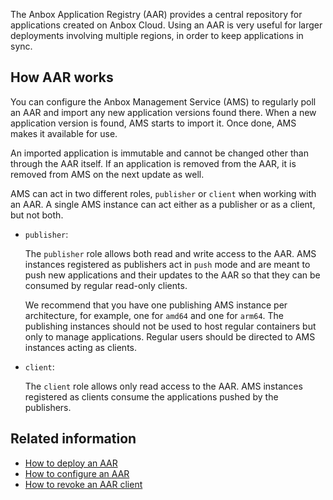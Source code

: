 The Anbox Application Registry (AAR) provides a central repository for applications created on Anbox Cloud. Using an AAR is very useful for larger deployments involving multiple regions, in order to keep applications in sync.

<a name="aar-roles"></a>
## How AAR works

You can configure the Anbox Management Service (AMS) to regularly poll an AAR and import any new application versions found there. When a new application version is found, AMS starts to import it. Once done, AMS makes it available for use.

An imported application is immutable and cannot be changed other than through the AAR itself. If an application is removed from the AAR, it is removed from AMS on the next update as well.

AMS can act in two different roles, `publisher` or `client` when working with an AAR. A single AMS instance can act either as a publisher or as a client, but not both.

* `publisher`:

    The `publisher` role allows both read and write access to the AAR. AMS instances registered as publishers act in `push` mode and are meant to push new applications and their updates to the AAR so that they can be consumed by regular read-only clients.

    We recommend that you have one publishing AMS instance per architecture, for example, one for `amd64` and one for `arm64`. The publishing instances should not be used to host regular containers but only to manage applications. Regular users should be directed to AMS instances acting as clients.

* `client`:

    The `client` role allows only read access to the AAR. AMS instances registered as clients consume the applications pushed by the publishers.

## Related information

* [How to deploy an AAR](https://discourse.ubuntu.com/t/installation-application-registry/17749)
* [How to configure an AAR](https://discourse.ubuntu.com/t/configure-an-aar/24319)
* [How to revoke an AAR client](https://discourse.ubuntu.com/t/revoke-an-aar-client/24320)
